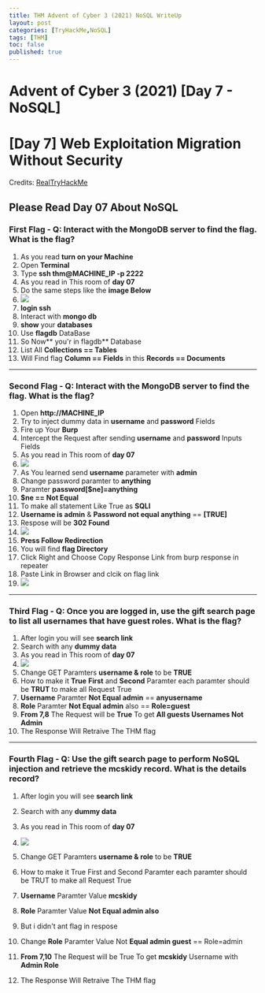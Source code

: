```yaml
---
title: THM Advent of Cyber 3 (2021) NoSQL WriteUp
layout: post
categories: [TryHackMe,NoSQL]
tags: [THM]
toc: false
published: true
---
```


# Advent of Cyber 3 (2021) [Day 7 - NoSQL]

# [Day 7] Web Exploitation Migration Without Security

Credits: [RealTryHackMe](https://tryhackme.com/room/adventofcyber3)

## Please Read Day 07 About **NoSQL**

### First Flag - Q: Interact with the MongoDB server to find the flag. What is the flag?
1. As you read **turn on your Machine**
2. Open **Terminal**
3. Type **ssh thm@MACHINE_IP -p 2222**
4. As you read in This room of **day 07**
5. Do the same steps like the **image Below**
6. ![](https://i.imgur.com/HfVghdS.png)
7. **login ssh**
8. Interact with **mongo db**
9. **show** your **databases**
10. Use **flagdb** DataBase
11. So Now** you'r in flagdb** Database
12. List All **Collections == Tables**
13. Will Find flag **Column == Fields** in this **Records == Documents**


-----------------------------


### Second Flag - Q: Interact with the MongoDB server to find the flag. What is the flag?
1. Open **http://MACHINE_IP**
2. Try to inject dummy data in **username** and **password** Fields
3. Fire up Your **Burp**
4. Intercept the Request after sending **username** and **password** Inputs Fields
5. As you read in This room of **day 07**
6. ![](https://i.imgur.com/J0CqeMJ.png)
7. As You learned send **username** parameter with **admin**
8. Change password paramter to **anything**
9. Paramter **password[$ne]=anything**
10. **$ne == Not Equal**
11. To make all statement Like True as **SQLI**
12. **Username is admin** & **Password not equal anything** == **[TRUE]**
13. Respose will be **302 Found** 
14. ![](https://i.imgur.com/WyvVnaj.png)
15. **Press Follow Redirection**
16. You will find **flag Directory**
17. Click Right and Choose Copy Response Link from burp response in repeater
18. Paste Link in Browser and clcik on flag link
19. ![](https://i.imgur.com/H0tm2U9.png)


-----------------------------

### Third Flag - Q: Once you are logged in, use the gift search page to list all usernames that have guest roles. What is the flag?
1. After login you will see **search link**
2. Search with any **dummy data**
3. As you read in This room of **day 07**
4. ![](https://i.imgur.com/VLW1pi4.png)
5. Change GET Paramters **username & role** to be **TRUE**
6. How to make it **True** **First** and **Second** Paramter each paramter should be **TRUT** to make all Request True
7. **Username** Paramter **Not Equal admin** == **anyusername**
8. **Role** Paramter **Not Equal admin** also == **Role=guest**
9. **From 7,8** The Request will be **True** To get **All guests Usernames Not Admin**
10. The Response Will Retraive The THM flag


-----------------------------

### Fourth Flag - Q: Use the gift search page to perform NoSQL injection and retrieve the mcskidy record. What is the details record?
1. After login you will see **search link**
2. Search with any **dummy data**
3. As you read in This room of **day 07**
4. ![](https://i.imgur.com/McV8cSL.png)

5. Change GET Paramters **username & role** to be **TRUE**
6. How to make it True First and Second Paramter each paramter should be TRUT to make all Request True
7. **Username** Paramter Value **mcskidy**
8. **Role** Paramter Value **Not Equal admin also**
9. But i didn't ant flag in respose
10. Change **Role** Paramter Value Not **Equal admin guest** == Role=admin
11. **From 7,10** The Request will be True To get **mcskidy** Username with **Admin Role**
12. The Response Will Retraive The THM flag
